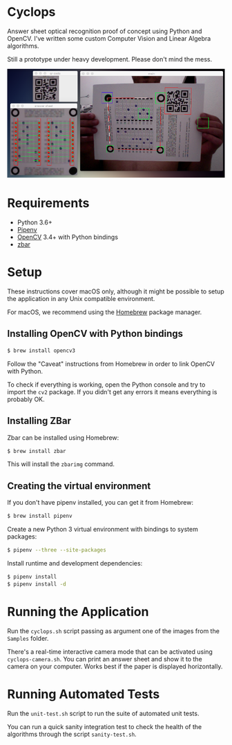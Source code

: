 Cyclops
=======

Answer sheet optical recognition proof of concept using Python and OpenCV. I've written some custom Computer Vision and Linear Algebra algorithms.

Still a prototype under heavy development. Please don't mind the mess.

![Screenshot 01](Screenshots/01.png)

# Requirements

- Python 3.6+
- [Pipenv](https://pypi.python.org/pypi/pipenv)
- [OpenCV](http://opencv.org) 3.4+ with Python bindings
- [zbar](http://zbar.sourceforge.net)

# Setup

These instructions cover macOS only, although it might be possible to setup the application in any Unix compatible environment.

For macOS, we recommend using the [Homebrew](http://brew.sh) package manager.

## Installing OpenCV with Python bindings

```sh
$ brew install opencv3
```

Follow the "Caveat" instructions from Homebrew in order to link OpenCV with Python.

To check if everything is working, open the Python console and try to import the `cv2` package. If you didn't get any errors it means everything is probably OK.

## Installing ZBar

Zbar can be installed using Homebrew:

```sh
$ brew install zbar
```

This will install the `zbarimg` command.

## Creating the virtual environment

If you don't have pipenv installed, you can get it from Homebrew:

```sh
$ brew install pipenv
```

Create a new Python 3 virtual environment with bindings to system packages:

```sh
$ pipenv --three --site-packages
```

Install runtime and development dependencies:

```sh
$ pipenv install
$ pipenv install -d
```

# Running the Application

Run the `cyclops.sh` script passing as argument one of the images from the `Samples` folder.

There's a real-time interactive camera mode that can be activated using `cyclops-camera.sh`. You can print an answer sheet and show it to the camera on your computer. Works best if the paper is displayed horizontally.

# Running Automated Tests

Run the `unit-test.sh` script to run the suite of automated unit tests.

You can run a quick sanity integration test to check the health of the algorithms through the script `sanity-test.sh`.
